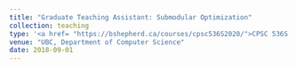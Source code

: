 ```yaml
---
title: "Graduate Teaching Assistant: Submodular Optimization"
collection: teaching
type: '<a href= "https://bshepherd.ca/courses/cpsc536S2020/">CPSC 536S: Submodular Optimization<\a>'
venue: "UBC, Department of Computer Science"
date: 2018-09-01
---
```

